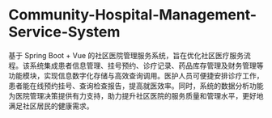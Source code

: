# Community-Hospital-Management-Service-System
基于 Spring Boot + Vue 的社区医院管理服务系统，旨在优化社区医疗服务流程。该系统集成患者信息管理、挂号预约、诊疗记录、药品库存管理及财务管理等功能模块，实现信息数字化存储与高效查询调用。医护人员可便捷安排诊疗工作，患者能在线预约挂号、查询检查报告，提高就医效率。同时，系统的数据分析功能为医院管理决策提供有力支持，助力提升社区医院的服务质量和管理水平，更好地满足社区居民的健康需求。 
